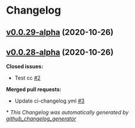 # Changelog

## [v0.0.29-alpha](https://github.com/wowmua/Maps/tree/v0.0.29-alpha) (2020-10-26)

## [v0.0.28-alpha](https://github.com/wowmua/Maps/tree/v0.0.28-alpha) (2020-10-26)

**Closed issues:**

- Test cc [\#2](https://github.com/wowmua/Maps/issues/2)

**Merged pull requests:**

- Update ci-changelog.yml [\#3](https://github.com/wowmua/Maps/pull/3)



\* *This Changelog was automatically generated by [github_changelog_generator](https://github.com/github-changelog-generator/github-changelog-generator)*

